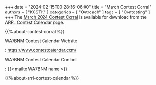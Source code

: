 +++
date = "2024-02-15T00:28:36-06:00"
title = "March Contest Corral"
authors = [ "K0STK" ]
categories = [ "Outreach" ]
tags = [ "Contesting" ]
+++
The
[March 2024 Contest Corral](http://www.arrl.org/files/file/Contest%20Corral/2024/March%202024%20Corral.pdf)
is available for download from the
[ARRL Contest Calendar page](http://www.arrl.org/contest-calendar).

<!--more-->

{{% about-contest-corral %}}

WA7BNM Contest Calendar Website

: https://www.contestcalendar.com/

WA7BNM Contest Calendar Contact

: {{< mailto WA7BNM name >}}

{{% about-arrl-contest-calendar %}}
